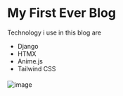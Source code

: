 <h1>My First Ever Blog</h1>

<p>Technology i use in this blog are</p>
<ul  style="padding-bottom: 5px">
  <li>Django</li>
  <li>HTMX</li>
  <li>Anime.js</li>
  <li>Tailwind CSS</li>
</ul>

![image](https://github.com/user-attachments/assets/25af8c9f-73f3-42a2-a08d-d4356d72e2ab)
